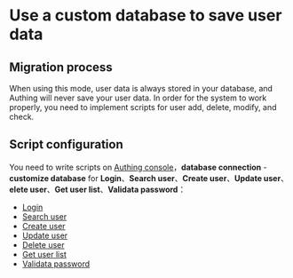 # Use a custom database to save user data

<LastUpdated/>

<!-- ::: hint-warning
只有**企业版**用户能够使用连接自定义数据库功能，详情请见 [https://authing.cn/pricing](https://authing.cn/pricing)。如果你想试用，请联系 176-0250-2507 或 xuziqiang@authing.cn。
::: -->

## Migration process

When using this mode, user data is always stored in your database, and Authing will never save your user data. In order for the system to work properly, you need to implement scripts for user add, delete, modify, and check.

## Script configuration

You need to write scripts on [Authing console](https://console.authing.cn/console/userpool)，**database connection** - **customize database** for **Login**、**Search user**、**Create user**、**Update user**、**elete user**、**Get user list**、**Validata password**：

- [Login](./configuration/#编写数据库操作脚本)
- [Search user](./configuration/#编写数据库操作脚本)
- [Create user](./configuration/#编写数据库操作脚本)
- [Update user](./configuration/#编写数据库操作脚本)
- [Delete user](./configuration/#编写数据库操作脚本)
- [Get user list](./configuration/#编写数据库操作脚本)
- [Validata password](./configuration/#编写数据库操作脚本)
